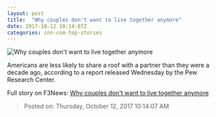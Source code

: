 ```yaml
---
layout: post
title:  "Why couples don't want to live together anymore"
date: 2017-10-12 10:14:07Z
categories: cnn-com-top-stories
---
```


![Why couples don't want to live together anymore](http://i2.cdn.cnn.com/cnnnext/dam/assets/120411123308-cohabitating-couple-kitchen-pregnant-super-tease.jpg)

Americans are less likely to share a roof with a partner than they were a decade ago, according to a report released Wednesday by the Pew Research Center.


Full story on F3News: [Why couples don't want to live together anymore](http://www.f3nws.com/n/YEHaAF)

> Posted on: Thursday, October 12, 2017 10:14:07 AM
